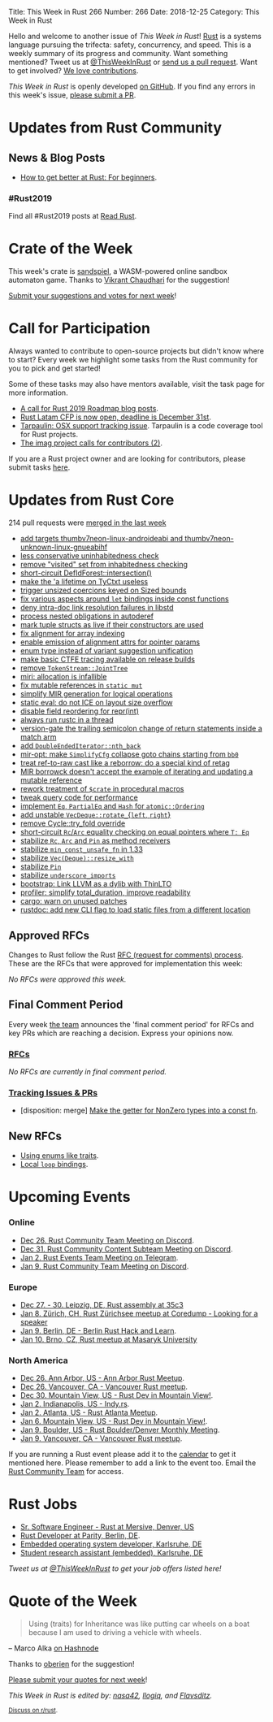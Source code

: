 Title: This Week in Rust 266
Number: 266
Date: 2018-12-25
Category: This Week in Rust

Hello and welcome to another issue of *This Week in Rust*!
[Rust](http://rust-lang.org) is a systems language pursuing the trifecta: safety, concurrency, and speed.
This is a weekly summary of its progress and community.
Want something mentioned? Tweet us at [@ThisWeekInRust](https://twitter.com/ThisWeekInRust) or [send us a pull request](https://github.com/cmr/this-week-in-rust).
Want to get involved? [We love contributions](https://github.com/rust-lang/rust/blob/master/CONTRIBUTING.md).

*This Week in Rust* is openly developed [on GitHub](https://github.com/cmr/this-week-in-rust).
If you find any errors in this week's issue, [please submit a PR](https://github.com/cmr/this-week-in-rust/pulls).

# Updates from Rust Community

## News & Blog Posts

* [How to get better at Rust: For beginners](https://hashnode.com/post/how-to-become-a-rust-super-developer-cjpv1ee7e000buhs2aqrdw2ym).

### #Rust2019

Find all #Rust2019 posts at [Read Rust](https://readrust.net/rust-2019/).

# Crate of the Week

This week's crate is [sandspiel](https://sandspiel.info), a WASM-powered online sandbox automaton game. Thanks to [Vikrant Chaudhari](https://users.rust-lang.org/t/crate-of-the-week/2704/473) for the suggestion!

[Submit your suggestions and votes for next week][submit_crate]!

[submit_crate]: https://users.rust-lang.org/t/crate-of-the-week/2704

# Call for Participation

Always wanted to contribute to open-source projects but didn't know where to start?
Every week we highlight some tasks from the Rust community for you to pick and get started!

Some of these tasks may also have mentors available, visit the task page for more information.

* [A call for Rust 2019 Roadmap blog posts](https://blog.rust-lang.org/2018/12/06/call-for-rust-2019-roadmap-blogposts.html).
* [Rust Latam CFP is now open, deadline is December 31st](https://cfp.rustlatam.org/events/rust-latam).
* [Tarpaulin: OSX support tracking issue](https://github.com/xd009642/tarpaulin/issues/152). Tarpaulin is a code coverage tool for Rust projects.
* [The imag project calls for contributors (2)](https://imag-pim.org/blog/2018/12/04/call-for-participation-2/).

If you are a Rust project owner and are looking for contributors, please submit tasks [here][guidelines].

[guidelines]: https://users.rust-lang.org/t/twir-call-for-participation/4821

# Updates from Rust Core

214 pull requests were [merged in the last week][merged]

[merged]: https://github.com/search?q=is%3Apr+org%3Arust-lang+is%3Amerged+merged%3A2018-12-17..2018-12-24

* [add targets thumbv7neon-linux-androideabi and thumbv7neon-unknown-linux-gnueabihf](https://github.com/rust-lang/rust/pull/56947)
* [less conservative uninhabitedness check](https://github.com/rust-lang/rust/pull/54125)
* [remove "visited" set from inhabitedness checking](https://github.com/rust-lang/rust/pull/57033)
* [short-circuit DefIdForest::intersection()](https://github.com/rust-lang/rust/pull/57060)
* [make the 'a lifetime on TyCtxt useless](https://github.com/rust-lang/rust/pull/56601)
* [trigger unsized coercions keyed on Sized bounds](https://github.com/rust-lang/rust/pull/56219)
* [fix various aspects around `let` bindings inside const functions](https://github.com/rust-lang/rust/pull/56160)
* [deny intra-doc link resolution failures in libstd](https://github.com/rust-lang/rust/pull/56941)
* [process nested obligations in autoderef](https://github.com/rust-lang/rust/pull/54252)
* [mark tuple structs as live if their constructors are used](https://github.com/rust-lang/rust/pull/56953)
* [fix alignment for array indexing](https://github.com/rust-lang/rust/pull/57053)
* [enable emission of alignment attrs for pointer params](https://github.com/rust-lang/rust/pull/57021)
* [enum type instead of variant suggestion unification](https://github.com/rust-lang/rust/pull/56188)
* [make basic CTFE tracing available on release builds](https://github.com/rust-lang/rust/pull/56973)
* [remove `TokenStream::JointTree`](https://github.com/rust-lang/rust/pull/56964)
* [miri: allocation is infallible](https://github.com/rust-lang/rust/pull/56981)
* [fix mutable references in `static mut`](https://github.com/rust-lang/rust/pull/56916)
* [simplify MIR generation for logical operations](https://github.com/rust-lang/rust/pull/56917)
* [static eval: do not ICE on layout size overflow](https://github.com/rust-lang/rust/pull/56909)
* [disable field reordering for repr(int)](https://github.com/rust-lang/rust/pull/56887)
* [always run rustc in a thread](https://github.com/rust-lang/rust/pull/56813)
* [version-gate the trailing semicolon change of return statements inside a match arm](https://github.com/rust-lang/rustfmt/pull/3250)
* [add `DoubleEndedIterator::nth_back`](https://github.com/rust-lang/rust/pull/56802)
* [mir-opt: make `SimplifyCfg` collapse goto chains starting from `bb0`](https://github.com/rust-lang/rust/pull/56764)
* [treat ref-to-raw cast like a reborrow: do a special kind of retag](https://github.com/rust-lang/rust/pull/56741)
* [MIR borrowck doesn't accept the example of iterating and updating a mutable reference](https://github.com/rust-lang/rust/pull/56649)
* [rework treatment of `$crate` in procedural macros](https://github.com/rust-lang/rust/pull/56647)
* [tweak query code for performance](https://github.com/rust-lang/rust/pull/56613)
* [implement `Eq`, `PartialEq` and `Hash` for `atomic::Ordering`](https://github.com/rust-lang/rust/pull/56881)
* [add unstable `VecDeque::rotate_`{`left`, `right`}](https://github.com/rust-lang/rust/pull/56842)
* [remove Cycle::try_fold override](https://github.com/rust-lang/rust/pull/56904)
* [short-circuit `Rc`/`Arc` equality checking on equal pointers where `T: Eq`](https://github.com/rust-lang/rust/pull/56550)
* [stabilize `Rc`, `Arc` and `Pin` as method receivers](https://github.com/rust-lang/rust/pull/56805)
* [stabilize `min_const_unsafe_fn` in 1.33](https://github.com/rust-lang/rust/pull/57067)
* [stabilize `Vec(Deque)::resize_with`](https://github.com/rust-lang/rust/pull/57002)
* [stabilize `Pin`](https://github.com/rust-lang/rust/pull/56939)
* [stabilize `underscore_imports`](https://github.com/rust-lang/rust/pull/56303)
* [bootstrap: Link LLVM as a dylib with ThinLTO](https://github.com/rust-lang/rust/pull/56944)
* [profiler: simplify total_duration, improve readability](https://github.com/rust-lang/rust/pull/56918)
* [cargo: warn on unused patches](https://github.com/rust-lang/cargo/pull/6470)
* [rustdoc: add new CLI flag to load static files from a different location](https://github.com/rust-lang/rust/pull/57011)

## Approved RFCs

Changes to Rust follow the Rust [RFC (request for comments)
process](https://github.com/rust-lang/rfcs#rust-rfcs). These
are the RFCs that were approved for implementation this week:

*No RFCs were approved this week.*

## Final Comment Period

Every week [the team](https://www.rust-lang.org/team.html) announces the
'final comment period' for RFCs and key PRs which are reaching a
decision. Express your opinions now.

### [RFCs](https://github.com/rust-lang/rfcs/labels/final-comment-period)

*No RFCs are currently in final comment period.*

### [Tracking Issues & PRs](https://github.com/rust-lang/rust/labels/final-comment-period)

* [disposition: merge] [Make the getter for NonZero types into a const fn](https://github.com/rust-lang/rust/pull/56739).

## New RFCs

* [Using enums like traits](https://github.com/rust-lang/rfcs/pull/2618).
* [Local `loop` bindings](https://github.com/rust-lang/rfcs/pull/2617).

# Upcoming Events

### Online

* [Dec 26. Rust Community Team Meeting on Discord](https://discordapp.com/channels/442252698964721669/443773747350994945).
* [Dec 31. Rust Community Content Subteam Meeting on Discord](https://discordapp.com/channels/442252698964721669/443773747350994945).
* [Jan  2. Rust Events Team Meeting on Telegram](https://t.me/joinchat/EkKINhHCgZ9llzvPidOssA).
* [Jan 9. Rust Community Team Meeting on Discord](https://discordapp.com/channels/442252698964721669/443773747350994945).

### Europe

* [Dec 27. - 30. Leipzig, DE, Rust assembly at 35c3](https://users.rust-lang.org/t/35c3-rust-assembly-at-ccc-leipzig/22288)
* [Jan 8. Zürich, CH, Rust Zürichsee meetup at Coredump - Looking for a speaker](https://www.meetup.com/de-DE/Rust-Zurich/events/253608548/)
* [Jan 9. Berlin, DE - Berlin Rust Hack and Learn](https://www.meetup.com/opentechschool-berlin/events/rjgkhqyzcbmb/).
* [Jan 10. Brno, CZ, Rust meetup at Masaryk University](https://rust-brno.github.io/)

### North America

* [Dec 26. Ann Arbor, US - Ann Arbor Rust Meetup](https://www.meetup.com/Ann-Arbor-Rust-Meetup/events/cgsskqyxqbjc/).
* [Dec 26. Vancouver, CA - Vancouver Rust meetup](https://www.meetup.com/Vancouver-Rust/events/rzszlqyxqbjc/).
* [Dec 30. Mountain View, US - Rust Dev in Mountain View!](https://www.meetup.com/Rust-Dev-in-Mountain-View/events/glnfcpyxqbnc/).
* [Jan  2. Indianapolis, US - Indy.rs](https://www.meetup.com/indyrs/events/246726699/).
* [Jan  2. Atlanta, US - Rust Atlanta Meetup](https://www.meetup.com/Rust-ATL/events/cbcmbqyzcbdb/).
* [Jan  6. Mountain View, US - Rust Dev in Mountain View!](https://www.meetup.com/Rust-Dev-in-Mountain-View/events/glnfcpyzcbjb/).
* [Jan  9. Boulder, US - Rust Boulder/Denver Monthly Meeting](http://www.meetup.com/Rust-Boulder-Denver/ ).
* [Jan  9. Vancouver, CA - Vancouver Rust meetup](https://www.meetup.com/Vancouver-Rust/events/rzszlqyzcbmb/).

If you are running a Rust event please add it to the [calendar] to get
it mentioned here. Please remember to add a link to the event too.
Email the [Rust Community Team][community] for access.

[calendar]: https://www.google.com/calendar/embed?src=apd9vmbc22egenmtu5l6c5jbfc%40group.calendar.google.com
[community]: mailto:community-team@rust-lang.org

# Rust Jobs

* [Sr. Software Engineer - Rust at Mersive, Denver, US](https://www.mersive.com/company/join-mersive-team/?gh_jid=4136286002)
* [Rust Developer at Parity, Berlin, DE](https://paritytech.io/jobs/).
* [Embedded operating system developer, Karlsruhe, DE](https://www.pse.kit.edu/karriere/joboffer.php?id=2093&language=en)
* [Student research assistant (embedded), Karlsruhe, DE](https://twitter.com/oli_obk/status/1064856324071178240)

*Tweet us at [@ThisWeekInRust](https://twitter.com/ThisWeekInRust) to get your job offers listed here!*

# Quote of the Week

> Using (traits) for Inheritance was like putting car wheels on a boat because I am used to driving a vehicle with wheels.

– Marco Alka [on Hashnode](https://hashnode.com/post/how-to-become-a-rust-super-developer-cjpv1ee7e000buhs2aqrdw2ym)

Thanks to [oberien](https://users.rust-lang.org/t/twir-quote-of-the-week/328/590) for the suggestion!

[Please submit your quotes for next week](http://users.rust-lang.org/t/twir-quote-of-the-week/328)!

*This Week in Rust is edited by: [nasa42](https://github.com/nasa42), [llogiq](https://github.com/llogiq), and [Flavsditz](https://github.com/Flavsditz).*

<small>[Discuss on r/rust]().</small>
